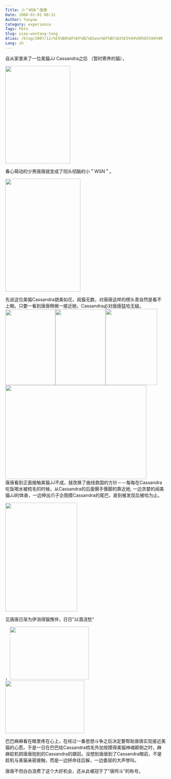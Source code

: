 ```yaml
---
Title: 小＂WSN＂唐唐
Date: 2008-01-01 00:31
Author: Yunyao
Category: experience
Tags: Pets
Slug: xiao-wsntang-tang
Alias: /blog/2007/12/%E5%B0%8F%EF%BC%82wsn%EF%BC%82%E5%94%90%E5%94%90
Lang: zh
---
```


自从家里来了一位美猫JJ Cassandra之后 （暂时寄养的猫），

<img src="https://farm3.static.flickr.com/2387/2163817640_a096cc4734.jpg?v=0" width="204" height="306" />

春心萌动的少男唐唐就变成了彻头彻脑的小＂WSN＂。

<img src="https://farm3.static.flickr.com/2139/2161584136_296111c131.jpg?v=0" width="236" height="354" />

先说这位美猫Cassandra貌美如花，阅猫无数，对唐唐这样的楞头青自然是看不上眼。只要一看到唐唐稍微一接近她，Cassandra必对唐唐猛哈无疑。  
<img src="https://farm3.static.flickr.com/2252/2161584144_f52bd7b987.jpg?v=0" width="157" height="237" /><img src="https://farm3.static.flickr.com/2177/2160800953_3e1e2729de.jpg?v=0" width="158" height="238" /><img src="https://farm3.static.flickr.com/2076/2160800959_a4ae15b2b4.jpg?v=0" width="162" height="239" /><img src="https://farm3.static.flickr.com/2305/2160800965_28e737389e.jpg?v=0" width="443" height="295" />  
唐唐看到正面接触美猫JJ不成，就改换了曲线救国的方针－－每每在Cassandra吃饭喝水被梳毛的时候，从Cassandra的后面慑手慑脚的靠近她, 一边贪婪的闻美猫JJ的体香，一边伸出爪子企图摸Cassandra的尾巴，直到被发现后被哈为止。

<img src="https://farm3.static.flickr.com/2363/2161584102_13fc3f01d1.jpg?v=0" width="226" height="341" />

见唐唐日渐为伊消得猫憔悴，日日"以酒浇愁"

，<img src="https://farm3.static.flickr.com/2275/2163817742_a7b9b1c700.jpg?v=0" width="248" height="165" /><img src="https://farm3.static.flickr.com/2175/2163818250_abc09c00f9.jpg?v=0" width="248" height="165" />

巴巴麻麻看在眼里疼在心上，在经过一番思想斗争之后决定要帮助唐唐实现接近美猫的心愿。于是一日在巴巴给Cassandra梳毛外加按摸得美猫神魂颠倒之时，麻麻趁机把唐唐抱到的Cassandra的跟前。没想到唐唐到了Cassandra眼前，不是趁机与美猫亲密接触，而是一边拼命往后躲，一边委屈的大声惨叫。

唐唐不但白白浪费了这个大好机会，还从此被冠于了"唐阿斗"的称号。
